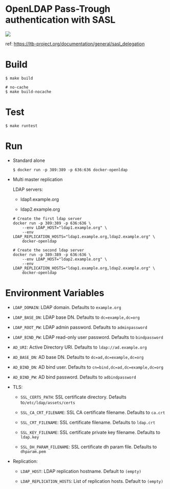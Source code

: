 # OpenLDAP Pass-Trough authentication with SASL

![](https://ltb-project.org/_media/documentation/general/sasl_delegation.png)

ref: https://ltb-project.org/documentation/general/sasl_delegation


# Build

```
$ make build

# no-cache
$ make build-nocache
```


# Test

```
$ make runtest
```


# Run

* Standard alone

    ```
    $ docker run -p 389:389 -p 636:636 docker-openldap
    ```

* Multi master replication

    LDAP servers:

    * ldap1.example.org

    * ldap2.example.org

    ```
    # Create the first ldap server
    docker run -p 389:389 -p 636:636 \
        --env LDAP_HOST="ldap1.example.org" \
        --env LDAP_REPLICATION_HOSTS="ldap1.example.org,ldap2.example.org" \
        docker-openldap

    # Create the second ldap server
    docker run -p 389:389 -p 636:636 \
        --env LDAP_HOST="ldap2.example.org" \
        --env LDAP_REPLICATION_HOSTS="ldap1.example.org,ldap2.example.org" \
        docker-openldap
    ```


# Environment Variables

* ` LDAP_DOMAIN `: LDAP domain. Defaults to ` example.org `

* ` LDAP_BASE_DN `: LDAP base DN. Defaults to ` dc=example,dc=org `

* ` LDAP_ROOT_PW `: LDAP admin password. Defaults to ` adminpassword `

* ` LDAP_BIND_PW `: LDAP read-only user password. Defaults to ` bindpassword `

* ` AD_URI `: Active Directory URI.  Defaults to ` ldap://ad.example.org `

* ` AD_BASE_DN `: AD base DN. Defaults to ` dc=ad,dc=example,dc=org `

* ` AD_BIND_DN `: AD bind user. Defaults to ` cn=bind,dc=ad,dc=example,dc=org `

* ` AD_BIND_PW `: AD bind password. Defaults to ` adbindpassword `

* TLS:

    * ` SSL_CERTS_PATH `: SSL certificate directory. Defaults to` /etc/ldap/assets/certs `

    * ` SSL_CA_CRT_FILENAME `: SSL CA certificate filename. Defaults to ` ca.crt `

    * ` SSL_CRT_FILENAME `: SSL certificate filename. Defaults to ` ldap.crt `

    * ` SSL_KEY_FILENAME `: SSL certificate private key filename. Defaults to ` ldap.key `

    * ` SSL_DH_PARAM_FILENAME `: SSL certificate dh param file. Defaults to ` dhparam.pem `

* Replication:

    * ` LDAP_HOST `: LDAP replication hostname. Default to ` (empty) `

    * ` LDAP_REPLICATION_HOSTS `: List of replication hosts. Default to ` (empty) `
